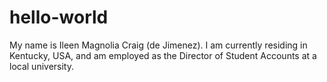 # hello-world
My name is Ileen Magnolia Craig (de Jimenez).
I am currently residing in Kentucky,  USA, and am employed as the Director of Student Accounts at a local university. 
